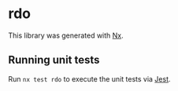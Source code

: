 # rdo

This library was generated with [Nx](https://nx.dev).

## Running unit tests

Run `nx test rdo` to execute the unit tests via [Jest](https://jestjs.io).
